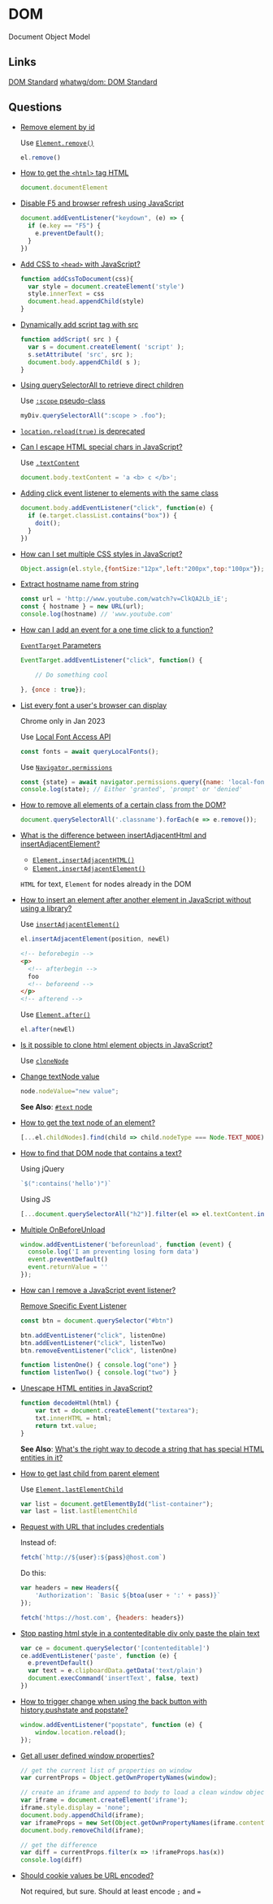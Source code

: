 # DOM

Document Object Model

## Links

[DOM Standard](https://dom.spec.whatwg.org/)
[whatwg/dom: DOM Standard](https://github.com/whatwg/dom)

## Questions

* [Remove element by id](https://stackoverflow.com/q/3387427/1366033)

  Use [`Element.remove()`](https://developer.mozilla.org/en-US/docs/Web/API/Element/remove)

  ```js
  el.remove()
  ```

* [How to get the `<html>` tag HTML](https://stackoverflow.com/q/4196971/1366033)

  ```js
  document.documentElement
  ```

* [Disable F5 and browser refresh using JavaScript](https://stackoverflow.com/q/2482059/1366033)

  ```js
  document.addEventListener("keydown", (e) => {
    if (e.key == "F5") {
      e.preventDefault();
    }
  })
  ```

* [Add CSS to `<head>` with JavaScript?](https://stackoverflow.com/a/53152550/1366033)

  ```js
  function addCssToDocument(css){
    var style = document.createElement('style')
    style.innerText = css
    document.head.appendChild(style)
  }
  ```

* [Dynamically add script tag with src](https://stackoverflow.com/q/13121948/1366033)

  ```js
  function addScript( src ) {
    var s = document.createElement( 'script' );
    s.setAttribute( 'src', src );
    document.body.appendChild( s );
  }
  ```

* [Using querySelectorAll to retrieve direct children](https://stackoverflow.com/q/3680876/1366033)


  Use [`:scope` pseudo-class](https://drafts.csswg.org/selectors-4/#the-scope-pseudo)

  ```js
  myDiv.querySelectorAll(":scope > .foo");
  ```

* [`location.reload(true)` is deprecated](https://stackoverflow.com/q/55127650/1366033)


* [Can I escape HTML special chars in JavaScript?](https://stackoverflow.com/q/6234773/1366033)

  Use [`.textContent`](https://developer.mozilla.org/en-US/docs/Web/API/Node/textContent)

  ```js
  document.body.textContent = 'a <b> c </b>';
  ```

* [Adding click event listener to elements with the same class](https://stackoverflow.com/q/21700364/1366033)

  ```js
  document.body.addEventListener("click", function(e) {
    if (e.target.classList.contains("box")) {
      doit();
    }
  })
  ```

* [How can I set multiple CSS styles in JavaScript?](https://stackoverflow.com/q/3968593/1366033)

  ```js
  Object.assign(el.style,{fontSize:"12px",left:"200px",top:"100px"});
  ```

* [Extract hostname name from string](https://stackoverflow.com/q/8498592/1366033)

  ```js
  const url = 'http://www.youtube.com/watch?v=ClkQA2Lb_iE';
  const { hostname } = new URL(url);
  console.log(hostname) // 'www.youtube.com'
  ```

* [How can I add an event for a one time click to a function?](https://stackoverflow.com/q/3393686/1366033)

  [`EventTarget` Parameters](https://developer.mozilla.org/en-US/docs/Web/API/EventTarget/addEventListener#parameters)

  ```js
  EventTarget.addEventListener("click", function() {

      // Do something cool

  }, {once : true});
  ```

* [List every font a user's browser can display](https://stackoverflow.com/q/3368837/1366033)

  Chrome only in Jan 2023

  Use [Local Font Access API](https://developer.mozilla.org/en-US/docs/Web/API/Local_Font_Access_API)

  ```js
  const fonts = await queryLocalFonts();
  ```

  Use [`Navigator.permissions`](https://developer.mozilla.org/en-US/docs/Web/API/Navigator/permissions)

  ```js
  const {state} = await navigator.permissions.query({name: 'local-fonts'});
  console.log(state); // Either 'granted', 'prompt' or 'denied'
  ```

* [How to remove all elements of a certain class from the DOM?](https://stackoverflow.com/q/10842471/1366033)

  ```js
  document.querySelectorAll('.classname').forEach(e => e.remove());
  ```

* [What is the difference between insertAdjacentHtml and insertAdjacentElement?](https://stackoverflow.com/q/57111065/1366033)

  * [`Element.insertAdjacentHTML()`](https://developer.mozilla.org/en-US/docs/Web/API/Element/insertAdjacentHTML)
  * [`Element.insertAdjacentElement()`](https://developer.mozilla.org/en-US/docs/Web/API/Element/insertAdjacentElement)

  `HTML` for text, `Element` for nodes already in the DOM


* [How to insert an element after another element in JavaScript without using a library?](https://stackoverflow.com/q/4793604/1366033)

  Use [`insertAdjacentElement()`](https://developer.mozilla.org/en-US/docs/Web/API/Element/insertAdjacentElement)

  ```js
  el.insertAdjacentElement(position, newEl)
  ```

  ```html
  <!-- beforebegin -->
  <p>
    <!-- afterbegin -->
    foo
    <!-- beforeend -->
  </p>
  <!-- afterend -->
  ```

  Use [`Element.after()`](https://developer.mozilla.org/en-US/docs/Web/API/Element/after)

  ```js
  el.after(newEl)
  ```

* [Is it possible to clone html element objects in JavaScript?](https://stackoverflow.com/q/921290/1366033)

  Use [`cloneNode`](https://developer.mozilla.org/en-US/docs/Web/API/Node/cloneNode)

* [Change textNode value](https://stackoverflow.com/q/680431/1366033)

  ```js
  node.nodeValue="new value";
  ```

  **See Also**: [`#text` node](https://developer.mozilla.org/en-US/docs/Web/API/Text#instance_properties)

* [How to get the text node of an element?](https://stackoverflow.com/q/6520192/1366033)

  ```js
  [...el.childNodes].find(child => child.nodeType === Node.TEXT_NODE);
  ```

* [How to find that DOM node that contains a text?](https://stackoverflow.com/q/52653657/1366033)

  Using jQuery
  
  ```js
  `$(":contains('hello')")`
  ```

  Using JS

  ```js
  [...document.querySelectorAll("h2")].filter(el => el.textContent.includes("Naps"))
  ```


* [Multiple OnBeforeUnload](https://stackoverflow.com/q/8999439/1366033)

  ```js
  window.addEventListener('beforeunload', function (event) {
    console.log('I am preventing losing form data')
    event.preventDefault()
    event.returnValue = ''
  });
  ```

* [How can I remove a JavaScript event listener?](https://stackoverflow.com/q/4402287/1366033)

  [Remove Specific Event Listener](https://codepen.io/KyleMit/pen/YzJvPzb?editors=1011)

  ```js
  const btn = document.querySelector("#btn")

  btn.addEventListener("click", listenOne)
  btn.addEventListener("click", listenTwo)
  btn.removeEventListener("click", listenOne)

  function listenOne() { console.log("one") }
  function listenTwo() { console.log("two") }
  ```

* [Unescape HTML entities in JavaScript?](https://stackoverflow.com/q/1912501/1366033)

  ```js
  function decodeHtml(html) {
      var txt = document.createElement("textarea");
      txt.innerHTML = html;
      return txt.value;
  }
  ```

  **See Also**: [What's the right way to decode a string that has special HTML entities in it?](https://stackoverflow.com/q/7394748/1366033)

* [How to get last child from parent element](https://stackoverflow.com/q/72750452/1366033)

  Use [`Element.lastElementChild`](https://developer.mozilla.org/en-US/docs/Web/API/Element/lastElementChild)

  ```js
  var list = document.getElementById("list-container");
  var last = list.lastElementChild
  ```

* [Request with URL that includes credentials](https://stackoverflow.com/q/45067331/1366033)

  Instead of:

  ```js
  fetch(`http://${user}:${pass}@host.com`)
  ```

  Do this:

  ```js
  var headers = new Headers({
      'Authorization': `Basic ${btoa(user + ':' + pass)}`
  });

  fetch('https://host.com', {headers: headers})
  ```

* [Stop pasting html style in a contenteditable div only paste the plain text](https://stackoverflow.com/q/58980235/1366033)

  ```js
  var ce = document.querySelector('[contenteditable]')
  ce.addEventListener('paste', function (e) {
    e.preventDefault()
    var text = e.clipboardData.getData('text/plain')
    document.execCommand('insertText', false, text)
  })
  ```

* [How to trigger change when using the back button with history.pushstate and popstate?](https://stackoverflow.com/q/8038726/1366033)

  ```js
  window.addEventListener("popstate", function (e) {
      window.location.reload();
  });
  ```

* [Get all user defined window properties?](https://stackoverflow.com/q/17246309/1366033)


  ```js
  // get the current list of properties on window
  var currentProps = Object.getOwnPropertyNames(window);

  // create an iframe and append to body to load a clean window object
  var iframe = document.createElement('iframe');
  iframe.style.display = 'none';
  document.body.appendChild(iframe);
  var iframeProps = new Set(Object.getOwnPropertyNames(iframe.contentWindow));
  document.body.removeChild(iframe);

  // get the difference
  var diff = currentProps.filter(x => !iframeProps.has(x))
  console.log(diff)
  ```

* [Should cookie values be URL encoded?](https://stackoverflow.com/q/49205195/1366033)

  Not required, but sure.  Should at least encode `;` and `=`


